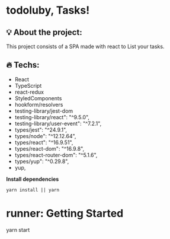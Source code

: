 # todoluby, Tasks!



## 💡 About the project:

This project consists of a SPA made with react to List your tasks.

## 🔥 Techs:

- React
- TypeScript
- react-redux
- StyledComponents
- hookform/resolvers
- testing-library/jest-dom
- testing-library/react": "^9.5.0",
- testing-library/user-event": "^7.2.1",
- types/jest": "^24.9.1",
- types/node": "^12.12.64",
- types/react": "^16.9.51",
- types/react-dom": "^16.9.8",
- types/react-router-dom": "^5.1.6",
- types/yup": "^0.29.8",
- yup,


**Install dependencies**

`yarn install || yarn`


# runner: Getting Started

yarn start

